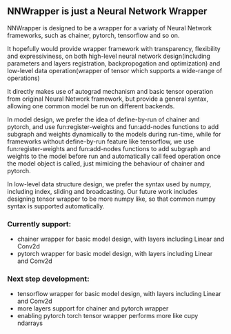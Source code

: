 ## NNWrapper is just a Neural Network Wrapper
NNWrapper is designed to be a wrapper for a variaty of Neural Network frameworks, such as chainer, pytorch, tensorflow and so on.

It hopefully would provide wrapper framework with transparency, flexibility and expressiviness, on both high-level neural network design(including parameters and layers registration, backpropogation and optimization) and low-level data operation(wrapper of tensor which supports a wide-range of operations)

It directly makes use of autograd mechanism and basic tensor operation from original Neural Network framework, but provide a general syntax, allowing one common model be run on different backends.


In model design, we prefer the idea of define-by-run of chainer and pytorch, and use fun:register-weights and fun:add-nodes functions to add subgraph and weights dynamically to the models during run-time, while for frameworks without define-by-run feature like tensorflow, we use fun:register-weights and fun:add-nodes functions to add subgraph and weights to the model before run and automatically call feed operation once the model object is called, just mimicing the behaviour of chainer and pytorch.

In low-level data structure design, we prefer the syntax used by numpy, including index, sliding and broadcasting. Our future work includes designing tensor wrapper to be more numpy like, so that common numpy syntax is supported automatically.


### Currently support:
* chainer wrapper for basic model design, with layers including Linear and Conv2d
* pytorch wrapper for basic model design, with layers including Linear and Conv2d

### Next step development:
* tensorflow wrapper for basic model design, with layers including Linear and Conv2d
* more layers support for chainer and pytorch wrapper
* enabling pytorch torch tensor wrapper performs more like cupy ndarrays



